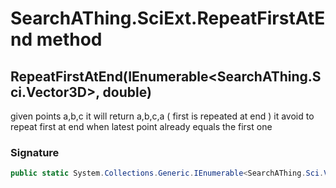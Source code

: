 # SearchAThing.SciExt.RepeatFirstAtEnd method
## RepeatFirstAtEnd(IEnumerable<SearchAThing.Sci.Vector3D>, double)
given points a,b,c it will return a,b,c,a ( first is repeated at end )
            it avoid to repeat first at end when latest point already equals the first one

### Signature
```csharp
public static System.Collections.Generic.IEnumerable<SearchAThing.Sci.Vector3D> RepeatFirstAtEnd(IEnumerable<SearchAThing.Sci.Vector3D> pts, double tol)
```
